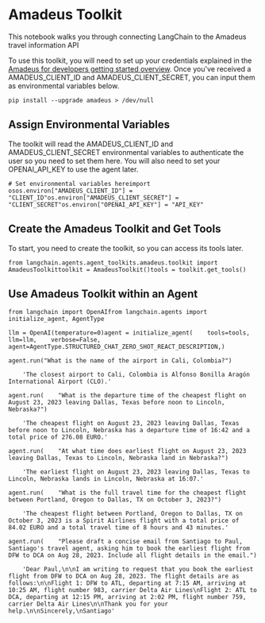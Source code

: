 Amadeus Toolkit
===============

This notebook walks you through connecting LangChain to the Amadeus travel information API

To use this toolkit, you will need to set up your credentials explained in the [Amadeus for developers getting started overview](https://developers.amadeus.com/get-started/get-started-with-self-service-apis-335). Once you've received a AMADEUS\_CLIENT\_ID and AMADEUS\_CLIENT\_SECRET, you can input them as environmental variables below.

    pip install --upgrade amadeus > /dev/null

Assign Environmental Variables[](#assign-environmental-variables "Direct link to Assign Environmental Variables")
------------------------------------------------------------------------------------------------------------------

The toolkit will read the AMADEUS\_CLIENT\_ID and AMADEUS\_CLIENT\_SECRET environmental variables to authenticate the user so you need to set them here. You will also need to set your OPENAI\_API\_KEY to use the agent later.

    # Set environmental variables hereimport osos.environ["AMADEUS_CLIENT_ID"] = "CLIENT_ID"os.environ["AMADEUS_CLIENT_SECRET"] = "CLIENT_SECRET"os.environ["OPENAI_API_KEY"] = "API_KEY"

Create the Amadeus Toolkit and Get Tools[](#create-the-amadeus-toolkit-and-get-tools "Direct link to Create the Amadeus Toolkit and Get Tools")
------------------------------------------------------------------------------------------------------------------------------------------------

To start, you need to create the toolkit, so you can access its tools later.

    from langchain.agents.agent_toolkits.amadeus.toolkit import AmadeusToolkittoolkit = AmadeusToolkit()tools = toolkit.get_tools()

Use Amadeus Toolkit within an Agent[](#use-amadeus-toolkit-within-an-agent "Direct link to Use Amadeus Toolkit within an Agent")
---------------------------------------------------------------------------------------------------------------------------------

    from langchain import OpenAIfrom langchain.agents import initialize_agent, AgentType

    llm = OpenAI(temperature=0)agent = initialize_agent(    tools=tools,    llm=llm,    verbose=False,    agent=AgentType.STRUCTURED_CHAT_ZERO_SHOT_REACT_DESCRIPTION,)

    agent.run("What is the name of the airport in Cali, Colombia?")

        'The closest airport to Cali, Colombia is Alfonso Bonilla Aragón International Airport (CLO).'

    agent.run(    "What is the departure time of the cheapest flight on August 23, 2023 leaving Dallas, Texas before noon to Lincoln, Nebraska?")

        'The cheapest flight on August 23, 2023 leaving Dallas, Texas before noon to Lincoln, Nebraska has a departure time of 16:42 and a total price of 276.08 EURO.'

    agent.run(    "At what time does earliest flight on August 23, 2023 leaving Dallas, Texas to Lincoln, Nebraska land in Nebraska?")

        'The earliest flight on August 23, 2023 leaving Dallas, Texas to Lincoln, Nebraska lands in Lincoln, Nebraska at 16:07.'

    agent.run(    "What is the full travel time for the cheapest flight between Portland, Oregon to Dallas, TX on October 3, 2023?")

        'The cheapest flight between Portland, Oregon to Dallas, TX on October 3, 2023 is a Spirit Airlines flight with a total price of 84.02 EURO and a total travel time of 8 hours and 43 minutes.'

    agent.run(    "Please draft a concise email from Santiago to Paul, Santiago's travel agent, asking him to book the earliest flight from DFW to DCA on Aug 28, 2023. Include all flight details in the email.")

        'Dear Paul,\n\nI am writing to request that you book the earliest flight from DFW to DCA on Aug 28, 2023. The flight details are as follows:\n\nFlight 1: DFW to ATL, departing at 7:15 AM, arriving at 10:25 AM, flight number 983, carrier Delta Air Lines\nFlight 2: ATL to DCA, departing at 12:15 PM, arriving at 2:02 PM, flight number 759, carrier Delta Air Lines\n\nThank you for your help.\n\nSincerely,\nSantiago'
